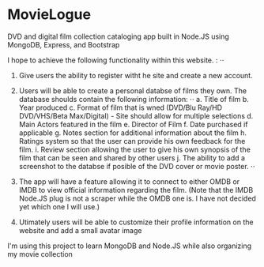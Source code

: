 # MovieLogue
DVD and digital film collection cataloging app built in Node.JS using MongoDB, Express, and Bootstrap



I hope to achieve the following functionality within this website. : 
⋅⋅
1. Give users the ability to register witht he site and create a new account. 

2. Users will be able to create a personal databse of films they own. The database shoulds contain the following information:
  ⋅⋅
  a. Title of film
  b. Year produced
  c. Format of film that is wned (DVD/Blu Ray/HD DVD/VHS/Beta Max/Digital) - Site should allow for multiple selections
  d. Main Actors featured in the film
  e. Director of Film
  f. Date purchased if applicable
  g. Notes section for additional information about the film
  h. Ratings system so that the user can provide his own feedback for the film. 
  i. Review section allowing the user to give his own synopsis of the film that can be seen and shared by other users
  j. The ability to add a screenshot to the databse if posible of the DVD cover or movie poster. 
⋅⋅
3. The app will have a feature allowing it to connect to either OMDB or IMDB to view official information regarding the film. (Note that the IMDB Node.JS plug is not a scraper while the OMDB one is. I have not decided yet which one I will use.) 

4. Utimately users will be able to customize their profile information on the website and add a small avatar image


I'm using this project to learn MongoDB and Node.JS while also organizing my movie collection
